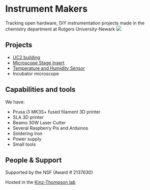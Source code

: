 # Instrument Makers
Tracking open hardware, DIY instrumentation projects made in the chemistry department at Rutgers University-Newark
![](scad.png)

## Projects
* [UC2 building](uc2_imperial/readme.md)
* [Microscope Stage Insert](microscope_stage_insert/20220311_microscope_stage_insert.md)
* [Temperature and Humidity Sensor](temperature_sensor/20220509_temperaturesensor.md)
* Incubator microscope


## Capabilities and tools
We have: 
* Prusa i3 MK3S+ fused filament 3D printer
* SLA 3D printer
* Beamo 30W Laser Cutter
* Several Raspberry Pis and Arduinos
* Soldering Iron
* Power supply
* Small tools 

## People & Support
Supported by the NSF (Award # 2137630)

Hosted in the [Kinz-Thompson lab](https://ckinzthompson.github.io)
